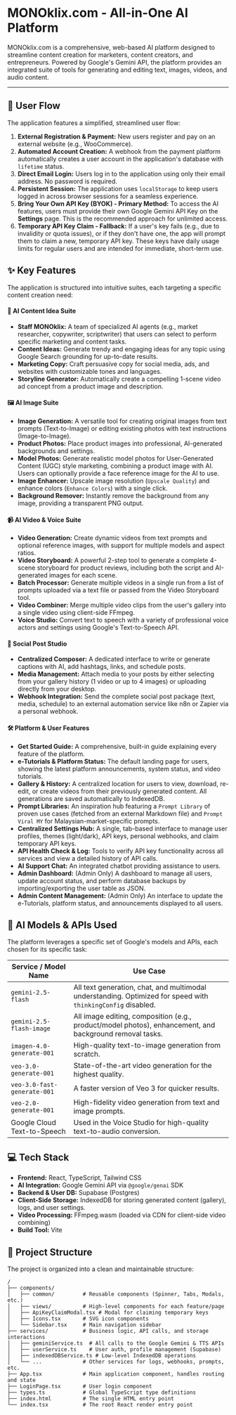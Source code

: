# MONOklix.com - All-in-One AI Platform

MONOklix.com is a comprehensive, web-based AI platform designed to streamline content creation for marketers, content creators, and entrepreneurs. Powered by Google's Gemini API, the platform provides an integrated suite of tools for generating and editing text, images, videos, and audio content.

---

## 🚀 User Flow

The application features a simplified, streamlined user flow:

1.  **External Registration & Payment:** New users register and pay on an external website (e.g., WooCommerce).
2.  **Automated Account Creation:** A webhook from the payment platform automatically creates a user account in the application's database with `lifetime` status.
3.  **Direct Email Login:** Users log in to the application using only their email address. No password is required.
4.  **Persistent Session:** The application uses `localStorage` to keep users logged in across browser sessions for a seamless experience.
5.  **Bring Your Own API Key (BYOK) - Primary Method:** To access the AI features, users must provide their own Google Gemini API Key on the **Settings** page. This is the recommended approach for unlimited access.
6.  **Temporary API Key Claim - Fallback:** If a user's key fails (e.g., due to invalidity or quota issues), or if they don't have one, the app will prompt them to claim a new, temporary API key. These keys have daily usage limits for regular users and are intended for immediate, short-term use.

## ✨ Key Features

The application is structured into intuitive suites, each targeting a specific content creation need:

#### 📝 **AI Content Idea Suite**
- **Staff MONOklix:** A team of specialized AI agents (e.g., market researcher, copywriter, scriptwriter) that users can select to perform specific marketing and content tasks.
- **Content Ideas:** Generate trendy and engaging ideas for any topic using Google Search grounding for up-to-date results.
- **Marketing Copy:** Craft persuasive copy for social media, ads, and websites with customizable tones and languages.
- **Storyline Generator:** Automatically create a compelling 1-scene video ad concept from a product image and description.

#### 🖼️ **AI Image Suite**
- **Image Generation:** A versatile tool for creating original images from text prompts (Text-to-Image) or editing existing photos with text instructions (Image-to-Image).
- **Product Photos:** Place product images into professional, AI-generated backgrounds and settings.
- **Model Photos:** Generate realistic model photos for User-Generated Content (UGC) style marketing, combining a product image with AI. Users can optionally provide a face reference image for the AI to use.
- **Image Enhancer:** Upscale image resolution (`Upscale Quality`) and enhance colors (`Enhance Colors`) with a single click.
- **Background Remover:** Instantly remove the background from any image, providing a transparent PNG output.

#### 📹 **AI Video & Voice Suite**
- **Video Generation:** Create dynamic videos from text prompts and optional reference images, with support for multiple models and aspect ratios.
- **Video Storyboard:** A powerful 2-step tool to generate a complete 4-scene storyboard for product reviews, including both the script and AI-generated images for each scene.
- **Batch Processor:** Generate multiple videos in a single run from a list of prompts uploaded via a text file or passed from the Video Storyboard tool.
- **Video Combiner:** Merge multiple video clips from the user's gallery into a single video using client-side FFmpeg.
- **Voice Studio:** Convert text to speech with a variety of professional voice actors and settings using Google's Text-to-Speech API.

#### 📲 **Social Post Studio**
- **Centralized Composer:** A dedicated interface to write or generate captions with AI, add hashtags, links, and schedule posts.
- **Media Management:** Attach media to your posts by either selecting from your gallery history (1 video or up to 4 images) or uploading directly from your desktop.
- **Webhook Integration:** Send the complete social post package (text, media, schedule) to an external automation service like n8n or Zapier via a personal webhook.

#### 🛠️ **Platform & User Features**
- **Get Started Guide:** A comprehensive, built-in guide explaining every feature of the platform.
- **e-Tutorials & Platform Status:** The default landing page for users, showing the latest platform announcements, system status, and video tutorials.
- **Gallery & History:** A centralized location for users to view, download, re-edit, or create videos from their previously generated content. All generations are saved automatically to IndexedDB.
- **Prompt Libraries:** An inspiration hub featuring a `Prompt Library` of proven use cases (fetched from an external Markdown file) and `Prompt Viral MY` for Malaysian-market-specific prompts.
- **Centralized Settings Hub:** A single, tab-based interface to manage user profiles, themes (light/dark), API keys, personal webhooks, and claim temporary API keys.
- **API Health Check & Log:** Tools to verify API key functionality across all services and view a detailed history of API calls.
- **AI Support Chat:** An integrated chatbot providing assistance to users.
- **Admin Dashboard:** (Admin Only) A dashboard to manage all users, update account status, and perform database backups by importing/exporting the user table as JSON.
- **Admin Content Management:** (Admin Only) An interface to update the e-Tutorials, platform status, and announcements displayed to all users.


## 🤖 AI Models & APIs Used

The platform leverages a specific set of Google's models and APIs, each chosen for its specific task:

| Service / Model Name             | Use Case                                                                                                    |
| -------------------------------- | ----------------------------------------------------------------------------------------------------------- |
| `gemini-2.5-flash`               | All text generation, chat, and multimodal understanding. Optimized for speed with `thinkingConfig` disabled.  |
| `gemini-2.5-flash-image`         | All image editing, composition (e.g., product/model photos), enhancement, and background removal tasks.       |
| `imagen-4.0-generate-001`        | High-quality text-to-image generation from scratch.                                                         |
| `veo-3.0-generate-001`           | State-of-the-art video generation for the highest quality.                                                  |
| `veo-3.0-fast-generate-001`      | A faster version of Veo 3 for quicker results.                                                              |
| `veo-2.0-generate-001`           | High-fidelity video generation from text and image prompts.                                                 |
| Google Cloud Text-to-Speech      | Used in the Voice Studio for high-quality text-to-audio conversion.                                         |


## 💻 Tech Stack

- **Frontend:** React, TypeScript, Tailwind CSS
- **AI Integration:** Google Gemini API via `@google/genai` SDK
- **Backend & User DB:** Supabase (Postgres)
- **Client-Side Storage:** IndexedDB for storing generated content (gallery), logs, and user settings.
- **Video Processing:** FFmpeg.wasm (loaded via CDN for client-side video combining)
- **Build Tool:** Vite

## 📂 Project Structure

The project is organized into a clean and maintainable structure:

```
/
├── components/
│   ├── common/         # Reusable components (Spinner, Tabs, Modals, etc.)
│   ├── views/          # High-level components for each feature/page
│   ├── ApiKeyClaimModal.tsx # Modal for claiming temporary keys
│   ├── Icons.tsx       # SVG icon components
│   └── Sidebar.tsx     # Main navigation sidebar
├── services/           # Business logic, API calls, and storage interactions
│   ├── geminiService.ts  # All calls to the Google Gemini & TTS APIs
│   ├── userService.ts    # User auth, profile management (Supabase)
│   ├── indexedDBService.ts # Low-level IndexedDB operations
│   └── ...             # Other services for logs, webhooks, prompts, etc.
├── App.tsx             # Main application component, handles routing and state
├── LoginPage.tsx       # User login component
├── types.ts            # Global TypeScript type definitions
├── index.html          # The single HTML entry point
└── index.tsx           # The root React render entry point
```